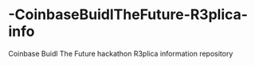 # -CoinbaseBuidlTheFuture-R3plica-info
 Coinbase Buidl The Future hackathon R3plica information repository
